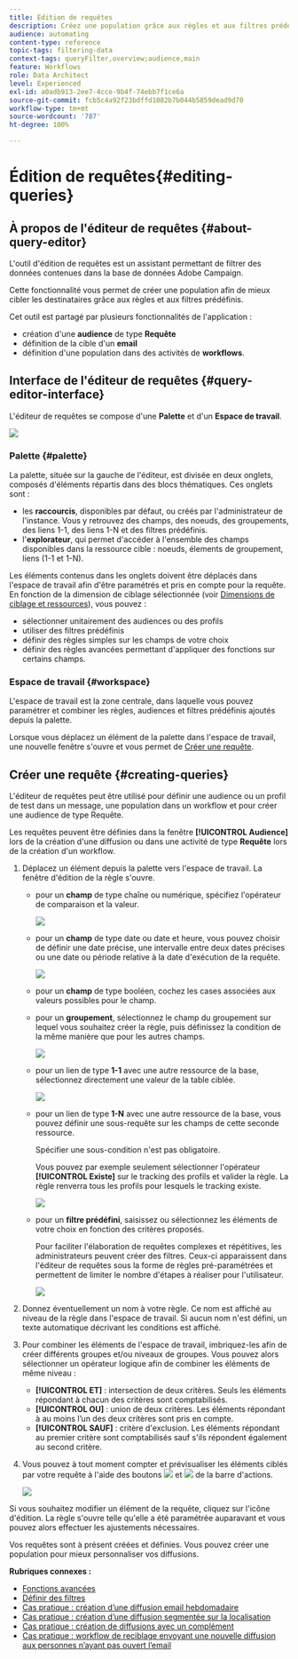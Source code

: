 ```yaml
---
title: Edition de requêtes
description: Créez une population grâce aux règles et aux filtres prédéfinis.
audience: automating
content-type: reference
topic-tags: filtering-data
context-tags: queryFilter,overview;audience,main
feature: Workflows
role: Data Architect
level: Experienced
exl-id: a0adb913-2ee7-4cce-9b4f-74ebb7f1ce6a
source-git-commit: fcb5c4a92f23bdffd1082b7b044b5859dead9d70
workflow-type: tm+mt
source-wordcount: '787'
ht-degree: 100%

---
```


# Édition de requêtes{#editing-queries}

## À propos de l&#39;éditeur de requêtes {#about-query-editor}

L&#39;outil d&#39;édition de requêtes est un assistant permettant de filtrer des données contenues dans la base de données Adobe Campaign.

Cette fonctionnalité vous permet de créer une population afin de mieux cibler les destinataires grâce aux règles et aux filtres prédéfinis.

Cet outil est partagé par plusieurs fonctionnalités de l&#39;application :

* création d&#39;une **audience** de type **Requête**
* définition de la cible d&#39;un **email**
* définition d&#39;une population dans des activités de **workflows**.

## Interface de l&#39;éditeur de requêtes    {#query-editor-interface}

L&#39;éditeur de requêtes se compose d&#39;une **Palette** et d&#39;un **Espace de travail**.

![](assets/query_editor_overview.png)

### Palette    {#palette}

La palette, située sur la gauche de l&#39;éditeur, est divisée en deux onglets, composés d&#39;éléments répartis dans des blocs thématiques. Ces onglets sont :

* les **raccourcis**, disponibles par défaut, ou créés par l&#39;administrateur de l&#39;instance. Vous y retrouvez des champs, des noeuds, des groupements, des liens 1-1, des liens 1-N et des filtres prédéfinis.
* l&#39;**explorateur**, qui permet d&#39;accéder à l&#39;ensemble des champs disponibles dans la ressource cible : noeuds, élements de groupement, liens (1-1 et 1-N).

Les éléments contenus dans les onglets doivent être déplacés dans l&#39;espace de travail afin d&#39;être paramétrés et pris en compte pour la requête. En fonction de la dimension de ciblage sélectionnée (voir [Dimensions de ciblage et ressources](../../automating/using/query.md#targeting-dimensions-and-resources)), vous pouvez :

* sélectionner unitairement des audiences ou des profils
* utiliser des filtres prédéfinis
* définir des règles simples sur les champs de votre choix
* définir des règles avancées permettant d&#39;appliquer des fonctions sur certains champs.

### Espace de travail {#workspace}

L&#39;espace de travail est la zone centrale, dans laquelle vous pouvez paramétrer et combiner les règles, audiences et filtres prédéfinis ajoutés depuis la palette.

Lorsque vous déplacez un élément de la palette dans l&#39;espace de travail, une nouvelle fenêtre s&#39;ouvre et vous permet de [Créer une requête](#creating-queries).

## Créer une requête {#creating-queries}

L&#39;éditeur de requêtes peut être utilisé pour définir une audience ou un profil de test dans un message, une population dans un workflow et pour créer une audience de type Requête.

Les requêtes peuvent être définies dans la fenêtre **[!UICONTROL Audience]** lors de la création d&#39;une diffusion ou dans une activité de type **Requête** lors de la création d&#39;un workflow.

1. Déplacez un élément depuis la palette vers l&#39;espace de travail. La fenêtre d&#39;édition de la règle s&#39;ouvre.

   * pour un **champ** de type chaîne ou numérique, spécifiez l&#39;opérateur de comparaison et la valeur.

      ![](assets/query_editor_audience_definition2.png)

   * pour un **champ** de type date ou date et heure, vous pouvez choisir de définir une date précise, une intervalle entre deux dates précises ou une date ou période relative à la date d&#39;exécution de la requête.

      ![](assets/query_editor_date_field.png)

   * pour un **champ** de type booléen, cochez les cases associées aux valeurs possibles pour le champ.
   * pour un **groupement**, sélectionnez le champ du groupement sur lequel vous souhaitez créer la règle, puis définissez la condition de la même manière que pour les autres champs.

      ![](assets/query_editor_audience_definition4.png)

   * pour un lien de type **1-1** avec une autre ressource de la base, sélectionnez directement une valeur de la table ciblée.

      ![](assets/query_editor_audience_definition5.png)

   * pour un lien de type **1-N** avec une autre ressource de la base, vous pouvez définir une sous-requête sur les champs de cette seconde ressource.

      Spécifier une sous-condition n&#39;est pas obligatoire.

      Vous pouvez par exemple seulement sélectionner l&#39;opérateur **[!UICONTROL Existe]** sur le tracking des profils et valider la règle. La règle renverra tous les profils pour lesquels le tracking existe.

      ![](assets/query_editor_audience_definition6.png)

   * pour un **filtre prédéfini**, saisissez ou sélectionnez les éléments de votre choix en fonction des critères proposés.

      Pour faciliter l&#39;élaboration de requêtes complexes et répétitives, les administrateurs peuvent créer des filtres. Ceux-ci apparaissent dans l&#39;éditeur de requêtes sous la forme de règles pré-paramétrées et permettent de limiter le nombre d&#39;étapes à réaliser pour l&#39;utilisateur.

      ![](assets/query-editor_filter_email-audience_filter.png)

1. Donnez éventuellement un nom à votre règle. Ce nom est affiché au niveau de la règle dans l&#39;espace de travail. Si aucun nom n&#39;est défini, un texte automatique décrivant les conditions est affiché.
1. Pour combiner les éléments de l&#39;espace de travail, imbriquez-les afin de créer différents groupes et/ou niveaux de groupes. Vous pouvez alors sélectionner un opérateur logique afin de combiner les éléments de même niveau :

   * **[!UICONTROL ET]** : intersection de deux critères. Seuls les éléments répondant à chacun des critères sont comptabilisés.
   * **[!UICONTROL OU]** : union de deux critères. Les éléments répondant à au moins l’un des deux critères sont pris en compte.
   * **[!UICONTROL SAUF]** : critère d&#39;exclusion. Les éléments répondant au premier critère sont comptabilisés sauf s&#39;ils répondent également au second critère.

1. Vous pouvez à tout moment compter et prévisualiser les éléments ciblés par votre requête à l&#39;aide des boutons ![](assets/count.png) et ![](assets/preview.png) de la barre d&#39;actions.

   ![](assets/query_editor_combining_rules.png)

Si vous souhaitez modifier un élément de la requête, cliquez sur l&#39;icône d&#39;édition. La règle s&#39;ouvre telle qu&#39;elle a été paramétrée auparavant et vous pouvez alors effectuer les ajustements nécessaires.

Vos requêtes sont à présent créées et définies. Vous pouvez créer une population pour mieux personnaliser vos diffusions.

**Rubriques connexes :**

* [Fonctions avancées](../../automating/using/advanced-expression-editing.md)
* [Définir des filtres](../../developing/using/configuring-filter-definition.md)
* [Cas pratique : création d’une diffusion email hebdomadaire](../../automating/using/workflow-weekly-offer.md)
* [Cas pratique : création d’une diffusion segmentée sur la localisation](../../automating/using/workflow-segmentation-location.md)
* [Cas pratique : création de diffusions avec un complément](../../automating/using/workflow-created-query-with-complement.md)
* [Cas pratique : workflow de reciblage envoyant une nouvelle diffusion aux personnes n’ayant pas ouvert l’email](../../automating/using/workflow-cross-channel-retargeting.md)
